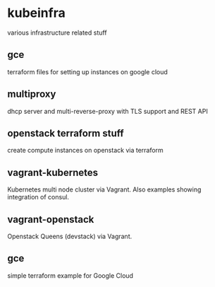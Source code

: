 # kubeinfra

various infrastructure related stuff

## gce

terraform files for setting up instances on google cloud

## multiproxy

dhcp server and multi-reverse-proxy with TLS support and REST API

## openstack terraform stuff

create compute instances on openstack via terraform

## vagrant-kubernetes

Kubernetes multi node cluster via Vagrant.
Also examples showing integration of consul.

## vagrant-openstack

Openstack Queens (devstack) via Vagrant.

## gce

simple terraform example for Google Cloud
